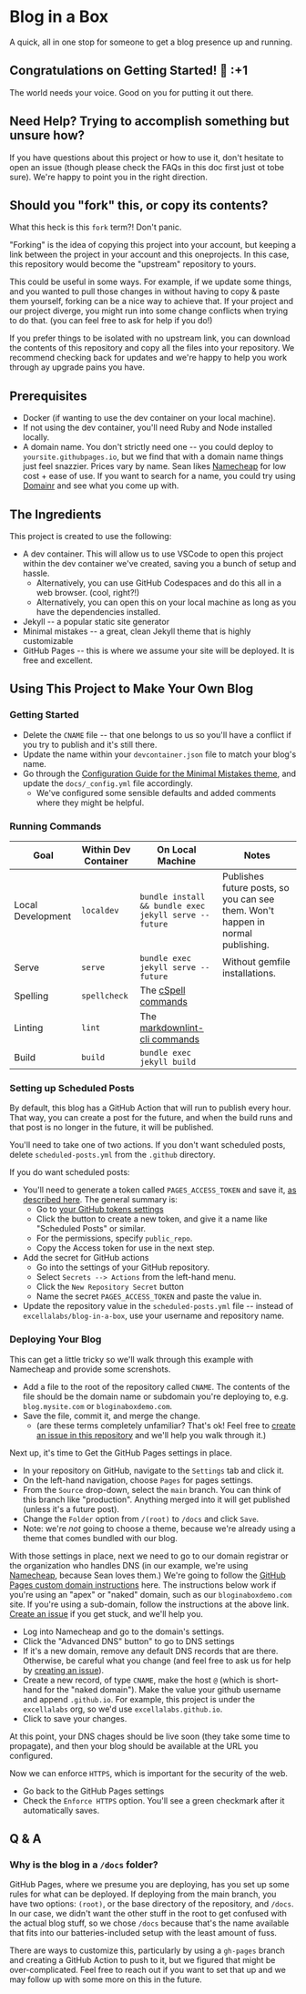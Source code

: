 # Blog in a Box

A quick, all in one stop for someone to get a blog presence up and running.

## Congratulations on Getting Started! :tada: :+1

The world needs your voice. Good on you for putting it out there.

## Need Help? Trying to accomplish something but unsure how?

If you have questions about this project or how to use it, don't hesitate to open an issue (though please check the FAQs in this doc first just ot tobe sure). We're happy to point you in the right direction.

## Should you "fork" this, or copy its contents?

What this heck is this `fork` term?! Don't panic.

"Forking" is the idea of copying this project into your account, but keeping a link between the project in your account and this oneprojects. In this case, this repository would become the "upstream" repository to yours.

This could be useful in some ways. For example, if we update some things, and you wanted to pull those changes in without having to copy & paste them yourself, forking can be a nice way to achieve that. If your project and our project diverge, you might run into some change conflicts when trying to do that. (you can feel free to ask for help if you do!)

If you prefer things to be isolated with no upstream link, you can download the contents of this repository and copy all the files into your repository. We recommend checking back for updates and we're happy to help you work through ay upgrade pains you have.

## Prerequisites

* Docker (if wanting to use the dev container on your local machine).
* If not using the dev container, you'll need Ruby and Node installed locally.
* A domain name. You don't strictly need one -- you could deploy to `yoursite.githubpages.io`, but we find that with a domain name things just feel snazzier. Prices vary by name. Sean likes [Namecheap](https://namecheap.com) for low cost + ease of use. If you want to search for a name, you could try using [Domainr](https://domainr.com) and see what you come up with.

## The Ingredients

This project is created to use the following:

* A dev container. This will allow us to use VSCode to open this project within the dev container we've created, saving you a bunch of setup and hassle.
  * Alternatively, you can use GitHub Codespaces and do this all in a web browser. (cool, right?!)
  * Alternatively, you can open this on your local machine as long as you have the dependencies installed.
* Jekyll -- a popular static site generator
* Minimal mistakes -- a great, clean Jekyll theme that is highly customizable
* GitHub Pages -- this is where we assume your site will be deployed. It is free and excellent.

## Using This Project to Make Your Own Blog

### Getting Started

* Delete the `CNAME` file -- that one belongs to us so you'll have a conflict if you try to publish and it's still there.
* Update the name within your `devcontainer.json` file to match your blog's name.
* Go through the [Configuration Guide for the Minimal Mistakes theme](https://mmistakes.github.io/minimal-mistakes/docs/configuration/), and update the `docs/_config.yml` file accordingly.
  * We've configured some sensible defaults and added comments where they might be helpful.

### Running Commands

| Goal | Within Dev Container | On Local Machine | Notes |
| ---- | -------------------- | ---------------- | ----- |
| Local Development | `localdev` | `bundle install && bundle exec jekyll serve --future` | Publishes future posts, so you can see them. Won't happen in normal publishing. |
| Serve | `serve` | `bundle exec jekyll serve --future` | Without gemfile installations.
| Spelling | `spellcheck` | The [cSpell commands](https://www.npmjs.com/package/cspell) | |
| Linting | `lint` | The [markdownlint-cli commands](https://github.com/igorshubovych/markdownlint-cli) | |
| Build | `build` | `bundle exec jekyll build` | |

### Setting up Scheduled Posts

By default, this blog has a GitHub Action that will run to publish every hour. That way, you can create a post for the future, and when the build runs and that post is no longer in the future, it will be published.

You'll need to take one of two actions. If you don't want scheduled posts, delete `scheduled-posts.yml` from the `.github` directory.

If you do want scheduled posts: 

* You'll need to generate a token called `PAGES_ACCESS_TOKEN` and save it, [as described here](https://seankilleen.com/2020/02/how-to-deploy-github-pages-on-a-schedule-to-publish-future-posts/). The general summary is:
  * Go to [your GitHub tokens settings](https://github.com/settings/tokens)
  * Click the button to create a new token, and give it a name like "Scheduled Posts" or similar.
  * For the permissions, specify `public_repo`.
  * Copy the Access token for use in the next step.
* Add the secret for GitHub actions
  * Go into the settings of your GitHub repository.
  * Select `Secrets --> Actions` from the left-hand menu.
  * Click the `New Repository Secret` button
  * Name the secret `PAGES_ACCESS_TOKEN` and paste the value in.
* Update the repository value in the `scheduled-posts.yml` file -- instead of `excellalabs/blog-in-a-box`, use your username and repository name.

### Deploying Your Blog

This can get a little tricky so we'll walk through this example with Namecheap and provide some screnshots.

* Add a file to the root of the repository called `CNAME`. The contents of the file should be the domain name or subdomain you're deploying to, e.g. `blog.mysite.com` or `bloginaboxdemo.com`.
* Save the file, commit it, and merge the change. 
  * (are these terms completely unfamiliar? That's ok! Feel free to [create an issue in this repository](https://github.com/excellalabs/blog-in-a-box/issues/new) and we'll help you walk through it.)

Next up, it's time to Get the GitHub Pages settings in place.

* In your repository on GitHub, navigate to the `Settings` tab and click it.
* On the left-hand navigation, choose `Pages` for pages settings.
* From the `Source` drop-down, select the `main` branch. You can think of this branch like "production". Anything merged into it will get published (unless it's a future post).
* Change the `Folder` option from `/(root)` to `/docs` and click `Save`.
* Note: we're _not_ going to choose a theme, because we're already using a theme that comes bundled with our blog.

With those settings in place, next  we need to go to our domain registrar or the organization who handles DNS (in our example, we're using [Namecheap](https://namecheap.com), because Sean loves them.) We're going to follow the [GitHub Pages custom domain instructions](https://docs.github.com/en/pages/configuring-a-custom-domain-for-your-github-pages-site/managing-a-custom-domain-for-your-github-pages-site) here. The instructions below work if you're using an "apex" or "naked" domain, such as our `bloginaboxdemo.com` site. If you're using a sub-domain, follow the instructions at the above link. [Create an issue](https://github.com/excellalabs/blog-in-a-box/issues/new) if you get stuck, and we'll help you.

* Log into Namecheap and go to the domain's settings.
* Click the "Advanced DNS" button" to go to DNS settings
* If it's a new domain, remove any default DNS records that are there. Otherwise, be careful what you change (and feel free to ask us for help by [creating an issue](https://github.com/excellalabs/blog-in-a-box/issues/new)).
* Create a new record, of type `CNAME`, make the host `@` (which is short-hand for the "naked domain"). Make the value your github username and append `.github.io`. For example, this project is under the `excellalabs` org, so we'd use `excellalabs.github.io`.
* Click to save your changes.

At this point, your DNS chages should be live soon (they take some time to propagate), and then your blog should be available at the URL you configured.

Now we can enforce `HTTPS`, which is important for the security of the web.

* Go back to the GitHub Pages settings
* Check the `Enforce HTTPS` option. You'll see a green checkmark after it automatically saves.

## Q & A

### Why is the blog in a `/docs` folder?

GitHub Pages, where we presume you are deploying, has you set up some rules for what can be deployed. If deploying from the main branch, you have two options: `(root)`, or the base directory of the repository, and `/docs`. In our case, we didn't want the other stuff in the root to get confused with the actual blog stuff, so we chose `/docs` because that's the name available that fits into our batteries-included setup with the least amount of fuss.

There are ways to customize this, particularly by using a `gh-pages` branch and creating a GitHub Action to push to it, but we figured that might be over-complicated. Feel free to reach out if you want to set that up and we may follow up with some more on this in the future.